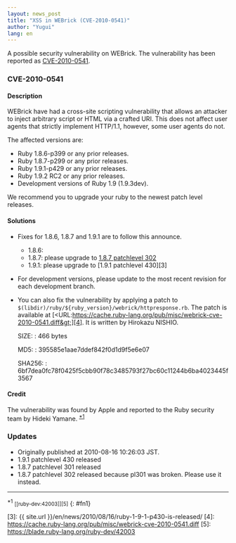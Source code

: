 ```yaml
---
layout: news_post
title: "XSS in WEBrick (CVE-2010-0541)"
author: "Yugui"
lang: en
---
```


A possible security vulnerability on WEBrick. The vulnerability has been
reported as [CVE-2010-0541][1].

### CVE-2010-0541

#### Description

WEBrick have had a cross-site scripting vulnerability that allows an
attacker to inject arbitrary script or HTML via a crafted URI. This does
not affect user agents that strictly implement HTTP/1.1, however, some
user agents do not.

The affected versions are:

* Ruby 1.8.6-p399 or any prior releases.
* Ruby 1.8.7-p299 or any prior releases.
* Ruby 1.9.1-p429 or any prior releases.
* Ruby 1.9.2 RC2 or any prior releases.
* Development versions of Ruby 1.9 (1.9.3dev).

We recommend you to upgrade your ruby to the newest patch level
releases.

#### Solutions

* Fixes for 1.8.6, 1.8.7 and 1.9.1 are to follow this announce.
  * 1\.8.6:
  * 1\.8.7: please upgrade to [1.8.7 patchlevel 302][2]
  * 1\.9.1: please upgrade to [1.9.1 patchlevel 430][3]

* For development versions, please update to the most recent revision
  for each development branch.
* You can also fix the vulnerability by applying a patch to
  `$(libdir)/ruby/${ruby_version}/webrick/httpresponse.rb`.
  The patch is available at
  [&lt;URL:https://cache.ruby-lang.org/pub/misc/webrick-cve-2010-0541.diff&gt;][4].
  It is written by Hirokazu NISHIO.

  SIZE:
  : 466 bytes

  MD5:
  : 395585e1aae7ddef842f0d1d9f5e6e07

  SHA256:
  : 6bf7dea0fc78f0425f5cbb90f78c3485793f27bc60c11244b6ba4023445f3567

#### Credit

The vulnerability was found by Apple and reported to the Ruby security
team by Hideki Yamane. <sup>[\*1](#fn1)</sup>

### Updates

* Originally published at 2010-08-16 10:26:03 JST.
* 1\.9.1 patchlevel 430 released
* 1\.8.7 patchlevel 301 released
* 1\.8.7 patchlevel 302 released because pl301 was broken. Please use it
  instead.

* * *

<sup>\*1</sup> <small>[\[ruby-dev:42003\]][5]</small>
{: #fn1}



[1]: http://cve.mitre.org/cgi-bin/cvename.cgi?name=CVE-2010-0541
[2]: http://blade.nagaokaut.ac.jp/cgi-bin/scat.rb/ruby/ruby-talk/367769
[3]: {{ site.url }}/en/news/2010/08/16/ruby-1-9-1-p430-is-released/
[4]: https://cache.ruby-lang.org/pub/misc/webrick-cve-2010-0541.diff
[5]: https://blade.ruby-lang.org/ruby-dev/42003
